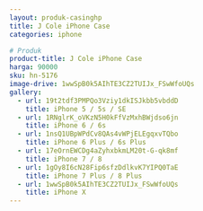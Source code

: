 ```yaml
---
layout: produk-casinghp
title: J Cole iPhone Case
categories: iphone

# Produk
product-title: J Cole iPhone Case
harga: 90000
sku: hn-5176
image-drive: 1wwSpB0k5AIhTE3CZ2TUIJx_FSwWfoUQs
gallery:
  - url: 19t2tdf3PMPQo3Vziy1dkISJkbb5vbddD
    title: iPhone 5 / 5s / SE
  - url: 1RNglrK_oVKzN5H0kFfVzMxhBWjdso6jn
    title: iPhone 6 / 6s
  - url: 1nsQ1UBpWPdCv8QAs4vWPjELEgqxvTQbo
    title: iPhone 6 Plus / 6s Plus
  - url: 17eOrnEWCDg4aZyhxbkmLM20t-G-qk8mf
    title: iPhone 7 / 8
  - url: 1gOy8I6cN28Fip6sfzDdlkvK7YIPQ0TaE
    title: iPhone 7 Plus / 8 Plus
  - url: 1wwSpB0k5AIhTE3CZ2TUIJx_FSwWfoUQs
    title: iPhone X
---
```

